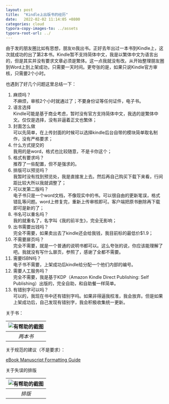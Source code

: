 ```yaml
---
layout: post
title:  "Kindle上出版书的经历"
date:   2022-02-02 11:14:05 +0800
categories: cloud
typora-copy-images-to: ../assets
typora-root-url: ../
---
```


由于发的朋友圈比如有思想，朋友`劝`我出书。正好去年出过一本书到Kindle上，这次就成功的出了第2本书。Kindle暂不支持简体中文，我是以繁体中文为语言出的，但是其实并没有要求文章必须是繁体。这一点我就没有改。从开始整理朋友圈到Word上到上架成功，只需要一天时间。更夸张的是，如果只说Kindle官方审核，只需要2个小时。

也遇到了好几个问题这里总结一下：   
1. 麻烦吗？   
不麻烦，审核2个小时就通过了；不要身份证等任何证件，电子书。
2. 语言选择   
Kindle可能是基于商业考虑，暂时没有官方支持简体中文，我选的是繁体中文。仅仅是选择，没有非逼着正文也繁体；
3. 封面怎么做   
可以先简单，在上传封面的时候可以选择kindle后台自带的模块简单取名制作，没有严格要求；
4. 什么方式提交的   
我用的是word，格式也比较随意，不是卡你这个；
5. 格式有要求吗？   
推荐了一些配置，但不是强求的。   
6. 排版可以预览吗？   
我暂时没有找到预览处，我是直接发上去。然后再自己购买下载下来看，行间距比较大所以我就调整了；
7. 可以发第二版吗？   
电子书只是一个word文档，不像现实中的书。可以很自由的更新笔误，格式错乱等问题。word上修复完，重新上传审核即可。客户端把原书删除再下载即可是新的了；
8. 书名可以重名吗？   
我的就重名了，名字叫《我的前半生》，完全无影响；
9. 出书需要出钱吗？   
完全不需要，如果卖出去了kindle还会给我钱，我目前标的最低价$1.9；
10. 不需要扉页吗？   
完全不需要，就是一个普通的说明书都可以。这么夸张的说，你应该能理解了吧。我就没有写什么扉页，参照了，感谢了全都不需要。
11. 需要ISBN吗？   
电子书不需要，上架成功后kindle给分配一个他们内部的编号。
12. 需要人工服务吗？   
完全不需要，我是基于KDP（Amazon Kindle Direct Publishing: Self Publishing）出版的，完全自助，和自助餐一样简单。
13. 有错别字可以吗？   
可以的，我现在书中还有错别字吗。如果非得逼我校准，我会放弃。但是如果上架成功后，自己发现有错别字，我会积极收集统一更新。

关于书：

| ![有帮助的截图](/assets/WX20220202-110023.png) |
| :----------------------------------------: |
|          *两本书*          |

关于规范的建议（不是要求）：

[eBook Manuscript Formatting Guide][1]

关于失误的排版

| ![有帮助的截图](/assets/WechatIMG1608.jpeg) |
| :----------------------------------------: |
|          *排版*          |


[1]: https://kdp.amazon.com/en_US/help/topic/G200645680
